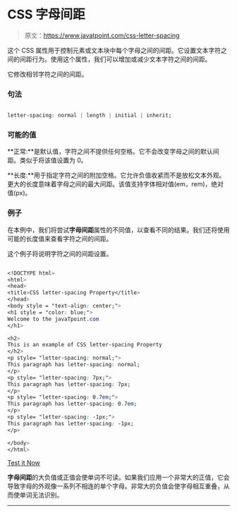 # CSS 字母间距

> 原文：<https://www.javatpoint.com/css-letter-spacing>

这个 CSS 属性用于控制元素或文本块中每个字母之间的间距。它设置文本字符之间的间距行为。使用这个属性，我们可以增加或减少文本字符之间的间距。

它修改相邻字符之间的间距。

### 句法

```css

letter-spacing: normal | length | initial | inherit;

```

### 可能的值

**正常:**是默认值，字符之间不提供任何空格。它不会改变字母之间的默认间距。类似于将该值设置为 0。

**长度:**用于指定字符之间的附加空格。它允许负值收紧而不是放松文本外观。更大的长度意味着字母之间的最大间距。该值支持字体相对值(em，rem)，绝对值(px)。

### 例子

在本例中，我们将尝试**字母间距**属性的不同值，以查看不同的结果。我们还将使用可能的长度值来查看字符之间的间距。

这个例子将说明字符之间的间距设置。

```css

<!DOCTYPE html>
<html>
<head>
<title>CSS letter-spacing Property</title>
</head>
<body style = "text-align: center;">
<h1 style = "color: blue;">
Welcome to the javaTpoint.com
</h1>

<h2>
This is an example of CSS letter-spacing Property
</h2>
<p style= "letter-spacing: normal;">
This paragraph has letter-spacing: normal;
</p>
<p style= "letter-spacing: 7px;">
This paragraph has letter-spacing: 7px;
</p>
<p style= "letter-spacing: 0.7em;">
This paragraph has letter-spacing: 0.7em;
</p>
<p style= "letter-spacing: -1px;">
This paragraph has letter-spacing: -1px;
</p>

</body>
</html>

```

[Test it Now](https://www.javatpoint.com/oprweb/test.jsp?filename=CSSletter-spacing1)

**字母间距**的大负值或正值会使单词不可读。如果我们应用一个非常大的正值，它会导致字母的外观像一系列不相连的单个字母。非常大的负值会使字母相互重叠，从而使单词无法识别。

* * *